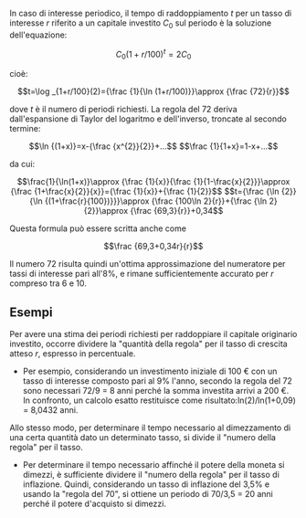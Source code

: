 In caso di interesse periodico, il tempo di raddoppiamento $t$ per un tasso di interesse $r$ riferito a un capitale investito $C_0$ sul periodo è la soluzione dell'equazione:

<p align="center">

$$C_0(1+r/100)^{t}=2C_0$$

</p>

cioè:

<p align="center">
$$t=\log _{1+r/100}(2)={\frac {1}{\ln (1+r/100)}}\approx {\frac {72}{r}}$$
</p>

dove _t_ è il numero di periodi richiesti.
La regola del 72 deriva dall'espansione di Taylor del logaritmo e dell'inverso, troncate al secondo termine:
<p align="center">
$$\ln {(1+x)}=x-{\frac {x^{2}}{2}}+...$$
$$\frac {1}{1+x}=1-x+...$$
</p>
da cui:
<p align="center">
$$\frac{1}{\ln(1+x)}\approx {\frac {1}{x}}{\frac {1}{1-\frac{x}{2}}}\approx {\frac {1+\frac{x}{2}}{x}}={\frac {1}{x}}+{\frac {1}{2}}$$
$$t={\frac {\ln {2}}{\ln {(1+\frac{r}{100})}}}\approx {\frac {100\ln 2}{r}}+{\frac {\ln 2}{2}}\approx {\frac {69,3}{r}}+0,34$$
</p>
Questa formula può essere scritta anche come
<p align="center">
$$\frac {69,3+0,34r}{r}$$
</p>

Il numero 72 risulta quindi un'ottima approssimazione del numeratore per tassi di interesse pari all'8%, e rimane sufficientemente accurato per _r_ compreso tra 6 e 10.

## Esempi
Per avere una stima dei periodi richiesti per raddoppiare il capitale originario investito, occorre dividere la "quantità della regola" per il tasso di crescita atteso $r$, espresso in percentuale.

- Per esempio, considerando un investimento iniziale di 100 € con un tasso di interesse composto pari al 9% l'anno, secondo la regola del 72 sono necessari 72/9 = 8 anni perché la somma investita arrivi a 200 €. In confronto, un calcolo esatto restituisce come risultato:ln(2)/ln(1+0,09) = 8,0432 anni.  

Allo stesso modo, per determinare il tempo necessario al dimezzamento di una certa quantità dato un determinato tasso, si divide il "numero della regola" per il tasso.
- Per determinare il tempo necessario affinché il potere della moneta si dimezzi, è sufficiente dividere il "numero della regola" per il tasso di inflazione. Quindi, considerando un tasso di inflazione del 3,5% e usando la "regola del 70", si ottiene un periodo di 70/3,5 = 20 anni perché il potere d'acquisto si dimezzi.
